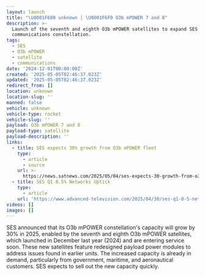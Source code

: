 ```yaml
---
layout: launch
title: "\U0001F680 unknown | \U0001F6F0 O3b mPOWER 7 and 8"
description: >-
  Launch of the seventh and eighth O3b mPOWER satellites to expand SES's
  communications constellation.
tags:
  - SES
  - O3b mPOWER
  - satellite
  - communications
date: '2024-12-01T00:00:00Z'
created: '2025-05-05T02:46:37.023Z'
updated: '2025-05-05T02:46:37.023Z'
redirect_from: []
location: unknown
location-slug: ''
manned: false
vehicle: unknown
vehicle-type: rocket
vehicle-slug: ''
payload: O3b mPOWER 7 and 8
payload-type: satellite
payload-description: ''
links:
  - title: SES expects 30% growth from O3b mPOWER fleet
    type:
      - article
      - source
    url: >-
      https://news.satnews.com/2025/05/04/ses-expects-30-growth-from-o3b-mpower-fleet/
  - title: SES Q1 8.5% Networks Uptick
    type:
      - article
    url: 'https://www.advanced-television.com/2025/04/30/ses-q1-8-5-networks-uptick/'
videos: []
images: []
---
```

SES announced that its O3b mPOWER constellation's capacity will grow by 30% in 2025, enabled by the seventh and eighth O3b mPOWER satellites, which launched in December last year (2024) and are entering service soon. These new satellites feature redesigned payload power modules to address issues found in earlier units. The increased capacity is already in demand, particularly from government, maritime, and aeronautical customers. SES expects to sell out the new capacity quickly.
